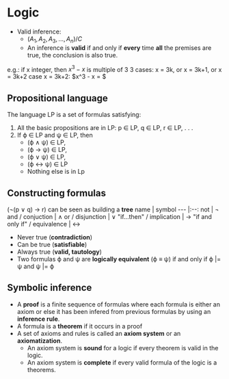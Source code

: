 # Logic

+ Valid inference:
    + $(A_1, A_2, A_3, ... , A_n) / C$
    + An inference is **valid** if and only if **every** time **all** the premises are true, the conclusion is also true.

e.g.: if x integer, then $x^3 - x$ is multiple of 3
        3 cases: x = 3k, or x = 3k+1, or x = 3k+2
        case x = 3k+2: $x^3 - x = $

## Propositional language
The language LP is a set of formulas satisfying:
1. All the basic propositions are in LP:
    p ∈ LP, q ∈ LP, r ∈ LP, . . .
2. If ϕ ∈ LP and ψ ∈ LP, then
    + (ϕ ∧ ψ) ∈ LP, 
    + (ϕ → ψ) ∈ LP,
    + (ϕ ∨ ψ) ∈ LP, 
    + (ϕ ↔ ψ) ∈ LP
    + Nothing else is in Lp


## Constructing formulas
(¬(p ∨ q) → r) can be seen as building a **tree**
name | symbol
--- |:--:
not | ¬
and / conjuction | ∧ 
or / disjunction | ∨
"if...then" / implication | →
"if and only if" / equivalence | ↔
  

+ Never true (**contradiction**)
+ Can be true (**satisfiable**)
+ Always true (**valid, tautology**)
+ Two formulas ϕ and ψ are **logically equivalent** (ϕ ≡ ψ) if and only if ϕ |= ψ and ψ |= ϕ

## Symbolic inference
+ A **proof** is a finite sequence of formulas where each formula is either an axiom or else it has been infered from previous formulas by using an **inference rule**.
+ A formula is a **theorem** if it occurs in a proof
+ A set of axioms and rules is called an **axiom system** or an **axiomatization**.
  + An axiom system is **sound** for a logic if every theorem is valid in
the logic.
  + An axiom system is **complete** if every valid formula of the logic is
a theorems.
